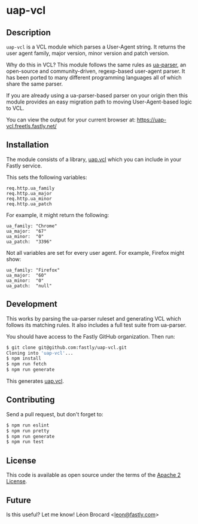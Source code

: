 # uap-vcl

## Description

`uap-vcl` is a VCL module which parses a User-Agent string. It returns
the user agent family, major version, minor version and patch version.

Why do this in VCL? This module follows the same rules as
[ua-parser](http://www.uaparser.org/), an open-source and
community-driven, regexp-based user-agent parser. It has been ported to
many different programming languages all of which share the same parser.

If you are already using a ua-parser-based parser on your origin then
this module provides an easy migration path to moving User-Agent-based
logic to VCL.

You can view the output for your current browser at:
https://uap-vcl.freetls.fastly.net/

## Installation

The module consists of a library, [uap.vcl](uap.vcl) which you can
include in your Fastly service.

This sets the following variables:

```vcl
req.http.ua_family
req.http.ua_major
req.http.ua_minor
req.http.ua_patch
```

For example, it might return the following:

```vcl
ua_family: "Chrome"
ua_major:  "67"
ua_minor:  "0"
ua_patch:  "3396"
```

Not all variables are set for every user agent. For example, Firefox might show:

```vcl
ua_family: "Firefox"
ua_major:  "60"
ua_minor:  "0"
ua_patch:  "null"
```

## Development

This works by parsing the ua-parser ruleset and generating VCL which
follows its matching rules. It also includes a full test suite from
ua-parser.

You should have access to the Fastly GitHub organization. Then run:

```bash
$ git clone git@github.com:fastly/uap-vcl.git
Cloning into 'uap-vcl'...
$ npm install
$ npm run fetch
$ npm run generate
```

This generates [uap.vcl](uap.vcl).

## Contributing

Send a pull request, but don't forget to:

```bash
$ npm run eslint
$ npm run pretty
$ npm run generate
$ npm run test
```

## License

This code is available as open source under the terms of the
[Apache 2 License](http://opensource.org/licenses/Apache-2.0).

## Future

Is this useful? Let me know! Léon Brocard <<leon@fastly.com>>
